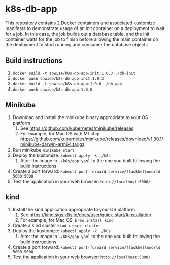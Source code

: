 # k8s-db-app
This repository contains 2 Docker containers and associated kustomize manifests to
demonstrate usage of an init container on a deployment to wait for a job.  In this
case, the job builds out a database table, and the init container waits for the job
to finish before allowing the main container on the deployment to start running and
consumer the database objects

## Build instructions
1. `docker build -t sbwise/k8s-db-app-init:1.0.3 ./db-init`
1. `docker push sbwise/k8s-db-app-init:1.0.3`
1. `docker build -t sbwise/k8s-db-app:1.0.0 ./db-app`
1. `docker push sbwise/k8s-db-app:1.0.0`

## Minikube
1. Download and install the minikube binary appropriate to your OS platform
   1. See https://github.com/kubernetes/minikube/releases
   1. For example, for Mac OS with M1 chip:  https://github.com/kubernetes/minikube/releases/download/v1.30.1/minikube-darwin-arm64.tar.gz
1. Run minikube `minikube start`
1. Deploy the kustomize:  `kubectl apply -k ./k8s`
   1. Alter the image in `./k8s/app.yaml` to the one you built following the build instructions
1. Create a port forward: `kubectl port-forward service/flaskhelloworld 5000:5000`
1. Test the application in your web browser:  `http://localhost:5000/`

## kind
1. Install the kind application appropriate to your OS platform
   1. See https://kind.sigs.k8s.io/docs/user/quick-start/#installation
   1. For example, for Mac OS:  `brew install kind`
1. Create a kind cluster `kind create cluster`
1. Deploy the kustomize:  `kubectl apply -k ./k8s`
   1. Alter the image in `./k8s/app.yaml` to the one you built following the build instructions
1. Create a port forward: `kubectl port-forward service/flaskhelloworld 5000:5000`
1. Test the application in your web browser:  `http://localhost:5000/`
